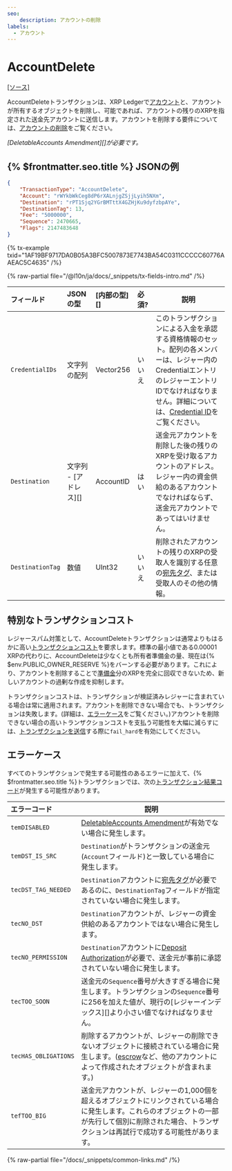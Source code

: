 ```yaml
---
seo:
    description: アカウントの削除
labels:
  - アカウント
---
```

# AccountDelete

[[ソース]](https://github.com/XRPLF/rippled/blob/master/src/xrpld/app/tx/detail/DeleteAccount.cpp "Source")

AccountDeleteトランザクションは、XRP Ledgerで[アカウント](../../ledger-data/ledger-entry-types/accountroot.md)と、アカウントが所有するオブジェクトを削除し、可能であれば、アカウントの残りのXRPを指定された送金先アカウントに送信します。アカウントを削除する要件については、[アカウントの削除](../../../../concepts/accounts/deleting-accounts.md)をご覧ください。

_[DeletableAccounts Amendment][]が必要です。_

## {% $frontmatter.seo.title %} JSONの例

```json
{
    "TransactionType": "AccountDelete",
    "Account": "rWYkbWkCeg8dP6rXALnjgZSjjLyih5NXm",
    "Destination": "rPT1Sjq2YGrBMTttX4GZHjKu9dyfzbpAYe",
    "DestinationTag": 13,
    "Fee": "5000000",
    "Sequence": 2470665,
    "Flags": 2147483648
}
```

{% tx-example txid="1AF19BF9717DA0B05A3BFC5007873E7743BA54C0311CCCCC60776AAEAC5C4635" /%}


{% raw-partial file="/@l10n/ja/docs/_snippets/tx-fields-intro.md" /%}

| フィールド       | JSONの型              | [内部の型][] | 必須?  | 説明 |
| :--------------- | :-------------------- | :----------- | :----- | ---- |
| `CredentialIDs`  | 文字列の配列          | Vector256    | いいえ | このトランザクションによる入金を承認する資格情報のセット。配列の各メンバーは、レジャー内のCredentialエントリのレジャーエントリIDでなければなりません。詳細については、[Credential ID](./payment.md#credential-ids)をご覧ください。 |
| `Destination`    | 文字列 - [アドレス][] | AccountID    | はい   | 送金元アカウントを削除した後の残りのXRPを受け取るアカウントのアドレス。レジャー内の資金供給のあるアカウントでなければならず、送金元アカウントであってはいけません。 |
| `DestinationTag` | 数値                  | UInt32       | いいえ | 削除されたアカウントの残りのXRPの受取人を識別する任意の[宛先タグ](../../../../concepts/transactions/source-and-destination-tags.md)、または受取人のその他の情報。 |


## 特別なトランザクションコスト

レジャースパム対策として、AccountDeleteトランザクションは通常よりもはるかに高い[トランザクションコスト](../../../../concepts/transactions/transaction-cost.md)を要求します。標準の最小値である0.00001 XRPの代わりに、AccountDeleteは少なくとも所有者準備金の量、現在は{% $env.PUBLIC_OWNER_RESERVE %}をバーンする必要があります。これにより、アカウントを削除することで[準備金](../../../../concepts/accounts/reserves.md)分のXRPを完全に回収できないため、新しいアカウントの過剰な作成を抑制します。

トランザクションコストは、トランザクションが検証済みレジャーに含まれている場合は常に適用されます。アカウントを削除できない場合でも、トランザクションは失敗します。(詳細は、[エラーケース](#エラーケース)をご覧ください。)アカウントを削除できない場合の高いトランザクションコストを支払う可能性を大幅に減らすには、[トランザクションを送信](../../../http-websocket-apis/public-api-methods/transaction-methods/submit.md)する際に`fail_hard`を有効にしてください。


## エラーケース

すべてのトランザクションで発生する可能性のあるエラーに加えて、{% $frontmatter.seo.title %}トランザクションでは、次の[トランザクション結果コード](../transaction-results/index.md)が発生する可能性があります。

| エラーコード         | 説明 |
| :------------------- | ---- |
| `temDISABLED`        | [DeletableAccounts Amendment](/resources/known-amendments.md#deletableaccounts)が有効でない場合に発生します。 |
| `temDST_IS_SRC`      | `Destination`がトランザクションの送金元(`Account`フィールド)と一致している場合に発生します。 |
| `tecDST_TAG_NEEDED`  | `Destination`アカウントに[宛先タグ](../../../../concepts/transactions/source-and-destination-tags.md)が必要であるのに、`DestinationTag`フィールドが指定されていない場合に発生します。 |
| `tecNO_DST`          | `Destination`アカウントが、レジャーの資金供給のあるアカウントではない場合に発生します。 |
| `tecNO_PERMISSION`   | `Destination`アカウントに[Deposit Authorization](../../../../concepts/accounts/depositauth.md)が必要で、送金元が事前に承認されていない場合に発生します。 |
| `tecTOO_SOON`        | 送金元の`Sequence`番号が大きすぎる場合に発生します。トランザクションの`Sequence`番号に256を加えた値が、現行の[レジャーインデックス][]より小さい値でなければなりません。 |
| `tecHAS_OBLIGATIONS` | 削除するアカウントが、レジャーの削除できないオブジェクトに接続されている場合に発生します。([escrow](../../../../concepts/payment-types/escrow.md)など、他のアカウントによって作成されたオブジェクトが含まれます。) |
| `tefTOO_BIG`         | 送金元アカウントが、レジャーの1,000個を超えるオブジェクトにリンクされている場合に発生します。これらのオブジェクトの一部が先行して個別に削除された場合、トランザクションは再試行で成功する可能性があります。 |

{% raw-partial file="/docs/_snippets/common-links.md" /%}
